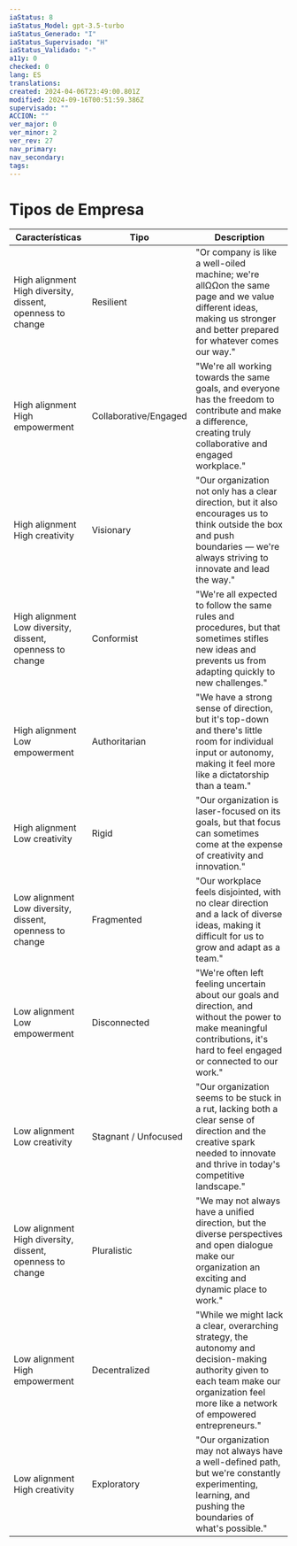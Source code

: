 ```yaml
---
iaStatus: 8
iaStatus_Model: gpt-3.5-turbo
iaStatus_Generado: "I"
iaStatus_Supervisado: "H"
iaStatus_Validado: "-"
a11y: 0
checked: 0
lang: ES
translations: 
created: 2024-04-06T23:49:00.801Z
modified: 2024-09-16T00:51:59.386Z
supervisado: ""
ACCION: ""
ver_major: 0
ver_minor: 2
ver_rev: 27
nav_primary: 
nav_secondary: 
tags:
---
```

# Tipos de Empresa 


| Características | Tipo            | Description|
|---------|---------------------|----------------|
| High alignment <br/>High diversity, dissent, openness to change | Resilient | "Or company is like a well-oiled machine; we're allΩΩon the same page and we value different ideas, making us stronger and better prepared for whatever comes our way." |
| High alignment<br/> High empowerment | Collaborative/Engaged  | "We're all working towards the same goals, and everyone has the freedom to contribute and make a difference, creating   truly collaborative and engaged workplace." |
| High alignment<br/>High creativity |  Visionary | "Our organization not only has a clear direction, but it also encourages us to think outside the box and push boundaries — we're always striving to innovate and lead the way." |
| High alignment <br/>Low diversity, dissent, openness to change | Conformist | "We're all expected to follow the same rules and procedures, but that sometimes stifles new ideas and prevents us from adapting quickly to new challenges." |
| High alignment <br/>Low empowerment | Authoritarian | "We have a strong sense of direction, but it's top-down and there's little room for individual input or autonomy, making it feel more like a dictatorship than a team." |
| High alignment <br/>Low creativity | Rigid | "Our organization is laser-focused on its goals, but that focus can sometimes come at the expense of creativity and innovation." |
| Low alignment <br/>Low diversity, dissent, openness to change | Fragmented | "Our workplace feels disjointed, with no clear direction and a lack of diverse ideas, making it difficult for us to grow and adapt as a team." |
| Low alignment <br/>Low empowerment | Disconnected | "We're often left feeling uncertain about our goals and direction, and without the power to make meaningful contributions, it's hard to feel engaged or connected to our work." |
| Low alignment <br/>Low creativity  | Stagnant / Unfocused | "Our organization seems to be stuck in a rut, lacking both a clear sense of direction and the creative spark needed to innovate and thrive in today's competitive landscape." |
| Low alignment <br/>High diversity, dissent, openness to change | Pluralistic | "We may not always have a unified direction, but the diverse perspectives and open dialogue make our organization an exciting and dynamic place to work." |
| Low alignment <br/>High empowerment | Decentralized | "While we might lack a clear, overarching strategy, the autonomy and decision-making authority given to each team make our organization feel more like a network of empowered entrepreneurs." |
| Low alignment <br/>High creativity | Exploratory | "Our organization may not always have a well-defined path, but we're constantly experimenting, learning, and pushing the boundaries of what's possible." |
















